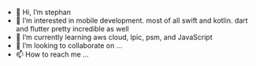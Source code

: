 - 👋 Hi, I’m stephan
- 👀 I’m interested in mobile development. most of all swift and kotlin. dart and flutter pretty incredible as well
- 🌱 I’m currently learning aws cloud, lpic, psm, and JavaScript
- 💞️ I’m looking to collaborate on ...
- 📫 How to reach me ...

<!---
brewdiHQ/brewdiHQ is a ✨ special ✨ repository because its `README.md` (this file) appears on your GitHub profile.
You can click the Preview link to take a look at your changes.
--->
